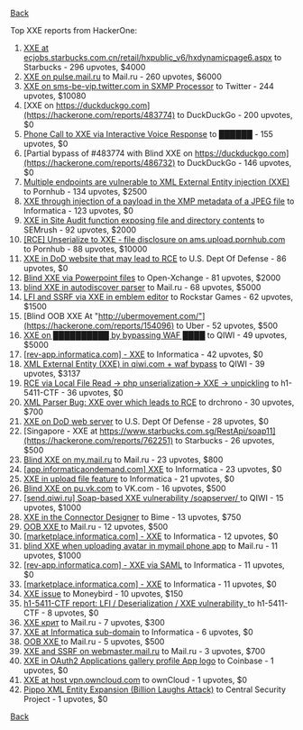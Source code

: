 [Back](../README.md)

Top XXE reports from HackerOne:

1. [XXE at ecjobs.starbucks.com.cn/retail/hxpublic_v6/hxdynamicpage6.aspx](https://hackerone.com/reports/500515) to Starbucks - 296 upvotes, $4000
2. [XXE on pulse.mail.ru](https://hackerone.com/reports/505947) to Mail.ru - 260 upvotes, $6000
3. [XXE on sms-be-vip.twitter.com in SXMP Processor](https://hackerone.com/reports/248668) to Twitter - 244 upvotes, $10080
4. [XXE on https://duckduckgo.com](https://hackerone.com/reports/483774) to DuckDuckGo - 200 upvotes, $0
5. [Phone Call to XXE via Interactive Voice Response](https://hackerone.com/reports/395296) to ██████ - 155 upvotes, $0
6. [Partial bypass of #483774 with Blind XXE on https://duckduckgo.com](https://hackerone.com/reports/486732) to DuckDuckGo - 146 upvotes, $0
7. [Multiple endpoints are vulnerable to XML External Entity injection (XXE) ](https://hackerone.com/reports/72272) to Pornhub - 134 upvotes, $2500
8. [XXE through injection of a payload in the XMP metadata of a JPEG file](https://hackerone.com/reports/836877) to Informatica - 123 upvotes, $0
9. [XXE in Site Audit function exposing file and directory contents](https://hackerone.com/reports/312543) to SEMrush - 92 upvotes, $2000
10. [[RCE] Unserialize to XXE - file disclosure on ams.upload.pornhub.com](https://hackerone.com/reports/142562) to Pornhub - 88 upvotes, $10000
11. [XXE in DoD website that may lead to RCE](https://hackerone.com/reports/227880) to U.S. Dept Of Defense - 86 upvotes, $0
12. [Blind XXE via Powerpoint files](https://hackerone.com/reports/334488) to Open-Xchange - 81 upvotes, $2000
13. [blind XXE in autodiscover parser](https://hackerone.com/reports/315837) to Mail.ru - 68 upvotes, $5000
14. [LFI and SSRF via XXE in emblem editor](https://hackerone.com/reports/347139) to Rockstar Games - 62 upvotes, $1500
15. [Blind OOB XXE At "http://ubermovement.com/"](https://hackerone.com/reports/154096) to Uber - 52 upvotes, $500
16. [XXE on ██████████ by bypassing WAF ████](https://hackerone.com/reports/433996) to QIWI - 49 upvotes, $5000
17. [[rev-app.informatica.com] - XXE](https://hackerone.com/reports/105434) to Informatica - 42 upvotes, $0
18. [XML External Entity (XXE) in qiwi.com + waf bypass](https://hackerone.com/reports/99279) to QIWI - 39 upvotes, $3137
19. [RCE via Local File Read -\> php unserialization-\> XXE -\> unpickling](https://hackerone.com/reports/415501) to h1-5411-CTF - 36 upvotes, $0
20. [XML Parser Bug: XXE over which leads to RCE](https://hackerone.com/reports/55431) to drchrono - 30 upvotes, $700
21. [XXE on DoD web server](https://hackerone.com/reports/188743) to U.S. Dept Of Defense - 28 upvotes, $0
22. [Singapore - XXE at https://www.starbucks.com.sg/RestApi/soap11](https://hackerone.com/reports/762251) to Starbucks - 26 upvotes, $500
23. [Blind XXE on my.mail.ru](https://hackerone.com/reports/276276) to Mail.ru - 23 upvotes, $800
24. [[app.informaticaondemand.com] XXE](https://hackerone.com/reports/105753) to Informatica - 23 upvotes, $0
25. [ XXE in upload file feature](https://hackerone.com/reports/105787) to Informatica - 21 upvotes, $0
26. [Blind XXE on pu.vk.com](https://hackerone.com/reports/296622) to VK.com - 16 upvotes, $500
27. [[send.qiwi.ru] Soap-based XXE vulnerability /soapserver/ ](https://hackerone.com/reports/36450) to QIWI - 15 upvotes, $1000
28. [XXE in the Connector Designer](https://hackerone.com/reports/112116) to Bime - 13 upvotes, $750
29. [OOB XXE ](https://hackerone.com/reports/690387) to Mail.ru - 12 upvotes, $500
30. [[marketplace.informatica.com] - XXE](https://hackerone.com/reports/106797) to Informatica - 12 upvotes, $0
31. [blind XXE when uploading avatar in mymail phone app](https://hackerone.com/reports/277341) to Mail.ru - 11 upvotes, $1000
32. [[rev-app.informatica.com] - XXE via SAML](https://hackerone.com/reports/106865) to Informatica - 11 upvotes, $0
33. [[marketplace.informatica.com] - XXE](https://hackerone.com/reports/106802) to Informatica - 11 upvotes, $0
34. [XXE issue](https://hackerone.com/reports/130661) to Moneybird - 10 upvotes, $150
35. [h1-5411-CTF report: LFI / Deserialization / XXE vulnerability, ](https://hackerone.com/reports/415233) to h1-5411-CTF - 8 upvotes, $0
36. [XXE крит](https://hackerone.com/reports/449627) to Mail.ru - 7 upvotes, $300
37. [XXE at Informatica sub-domain](https://hackerone.com/reports/150520) to Informatica - 6 upvotes, $0
38. [OOB XXE ](https://hackerone.com/reports/690295) to Mail.ru - 5 upvotes, $500
39. [XXE and SSRF on webmaster.mail.ru](https://hackerone.com/reports/12583) to Mail.ru - 3 upvotes, $700
40. [XXE in OAuth2 Applications gallery profile App logo](https://hackerone.com/reports/104620) to Coinbase - 1 upvotes, $0
41. [XXE at host vpn.owncloud.com](https://hackerone.com/reports/105980) to ownCloud - 1 upvotes, $0
42. [Pippo XML Entity Expansion (Billion Laughs Attack)](https://hackerone.com/reports/506791) to Central Security Project - 1 upvotes, $0


[Back](../README.md)